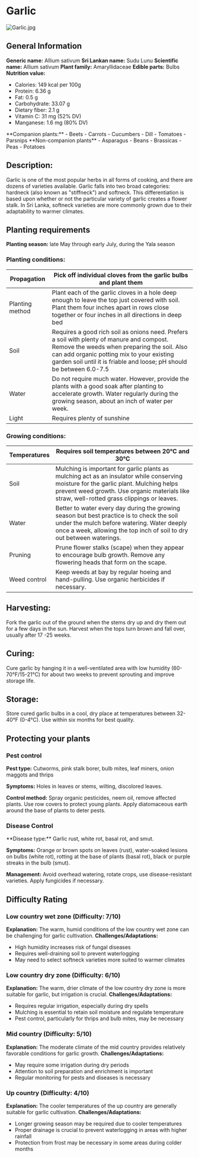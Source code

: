 # Garlic
![Garlic.jpg](../../assets/images/Garlic.jpg "Luis Miguel Bugallo Sánchez (Lmbuga), CC BY-SA 3.0 <https://creativecommons.org/licenses/by-sa/3.0>, via Wikimedia Commons")

## General Information
**Generic name:** Allium sativum
**Sri Lankan name:** Sudu Lunu
**Scientific name:** Allium sativum
**Plant family:** Amaryllidaceae
**Edible parts:** Bulbs
**Nutrition value:**
<update>
- Calories: 149 kcal per 100g
- Protein: 6.36 g
- Fat: 0.5 g
- Carbohydrate: 33.07 g
- Dietary fiber: 2.1 g
- Vitamin C: 31 mg (52% DV)
- Manganese: 1.6 mg (80% DV)
</update>
**Companion plants:**
- Beets
- Carrots
- Cucumbers
- Dill
- Tomatoes
- Parsnips
**Non-companion plants**
- Asparagus
- Beans
- Brassicas
- Peas
- Potatoes

## Description:
Garlic is one of the most popular herbs in all forms of cooking, and there are dozens of varieties available. Garlic falls into two broad categories: hardneck (also known as "stiffneck") and softneck. This differentiation is based upon whether or not the particular variety of garlic creates a flower stalk. <update>In Sri Lanka, softneck varieties are more commonly grown due to their adaptability to warmer climates.</update>

## Planting requirements
**Planting season:** <update>late May through early July, during the Yala season</update>

### Planting conditions:
| **Propagation** | Pick off individual cloves from the garlic bulbs and plant them |
|----|----|
| Planting method | Plant each of the garlic cloves in a hole deep enough to leave the top just covered with soil. Plant them four inches apart in rows close together or four inches in all directions in deep bed |
| Soil | Requires a good rich soil as onions need. Prefers a soil with plenty of manure and compost. Remove the weeds when preparing the soil. Also can add organic potting mix to your existing garden soil until it is friable and loose; pH should be between 6.0-7.5 |
| Water | Do not require much water. However, provide the plants with a good soak after planting to accelerate growth. Water regularly during the growing season, about an inch of water per week. |
| Light | Requires plenty of sunshine |

### Growing conditions:

| **Temperatures** | <update>Requires soil temperatures between 20°C and 30°C</update> |
|----|----|
| Soil | Mulching is important for garlic plants as mulching act as an insulator while conserving moisture for the garlic plant. Mulching helps prevent weed growth. Use organic materials like straw, well-rotted grass clippings or leaves. |
| Water | Better to water every day during the growing season but best practice is to check the soil under the mulch before watering. Water deeply once a week, allowing the top inch of soil to dry out between waterings. |
| Pruning | Prune flower stalks (scape) when they appear to encourage bulb growth. Remove any flowering heads that form on the scape. |
| Weed control | Keep weeds at bay by regular hoeing and hand-pulling. Use organic herbicides if necessary. |

## Harvesting:
Fork the garlic out of the ground when the stems dry up and dry them out for a few days in the sun. Harvest when the tops turn brown and fall over, usually after 17 -25 weeks.

## Curing:
<update>Cure garlic by hanging it in a well-ventilated area with low humidity (60-70°F/15-21°C) for about two weeks to prevent sprouting and improve storage life.
</update>

## Storage: 
<update>Store cured garlic bulbs in a cool, dry place at temperatures between 32-40°F (0-4°C). Use within six months for best quality.</update>

## Protecting your plants
### Pest control
**Pest type:**  Cutworms, pink stalk borer, bulb mites, leaf miners, onion maggots and thrips

**Symptoms:** <update>Holes in leaves or stems, wilting, discolored leaves.</update>

**Control method:** Spray organic pesticides, neem oil, remove affected plants. 
<update>Use row covers to protect young plants. Apply diatomaceous earth around the base of plants to deter pests.</update>

### Disease Control
<update>
**Disease type:** Garlic rust, white rot, basal rot, and smut.

**Symptoms:** Orange or brown spots on leaves (rust), water-soaked lesions on bulbs (white rot), rotting at the base of plants (basal rot), black or purple streaks in the bulb (smut).

**Management:** Avoid overhead watering, rotate crops, use disease-resistant varieties. Apply fungicides if necessary.
</update>

## Difficulty Rating
### Low country wet zone (Difficulty: 7/10)
**Explanation:** The warm, humid conditions of the low country wet zone can be challenging for garlic cultivation.
**Challenges/Adaptations:**
- High humidity increases risk of fungal diseases
- Requires well-draining soil to prevent waterlogging
- May need to select softneck varieties more suited to warmer climates

### Low country dry zone (Difficulty: 6/10)
**Explanation:** The warm, drier climate of the low country dry zone is more suitable for garlic, but irrigation is crucial.
**Challenges/Adaptations:**
- Requires regular irrigation, especially during dry spells
- Mulching is essential to retain soil moisture and regulate temperature
- Pest control, particularly for thrips and bulb mites, may be necessary

### Mid country (Difficulty: 5/10)
**Explanation:** The moderate climate of the mid country provides relatively favorable conditions for garlic growth.
**Challenges/Adaptations:**
- May require some irrigation during dry periods
- Attention to soil preparation and enrichment is important
- Regular monitoring for pests and diseases is necessary

### Up country (Difficulty: 4/10)
**Explanation:** The cooler temperatures of the up country are generally suitable for garlic cultivation.
**Challenges/Adaptations:**
- Longer growing season may be required due to cooler temperatures
- Proper drainage is crucial to prevent waterlogging in areas with higher rainfall
- Protection from frost may be necessary in some areas during colder months